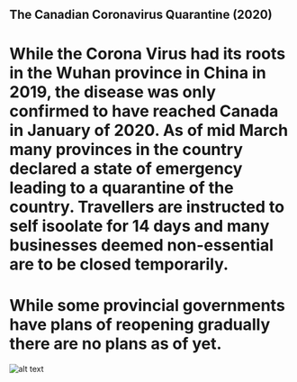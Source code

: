 ## The Canadian Coronavirus Quarantine (2020)
# While the Corona Virus had its roots in the Wuhan province in China in 2019, the disease was only confirmed to have reached Canada in January of 2020. As of mid March many provinces in the country declared a state of emergency leading to a quarantine of the country. Travellers are instructed to self isoolate for 14 days and many businesses deemed non-essential are to be closed temporarily.
# While some provincial governments have plans of reopening gradually there are no plans as of yet.
![alt text](https://upload.wikimedia.org/wikipedia/commons/thumb/9/9e/Port_Moody%2C_BC_-_playground_closed_with_COVID-19_signage.jpg/1280px-Port_Moody%2C_BC_-_playground_closed_with_COVID-19_signage.jpg)
